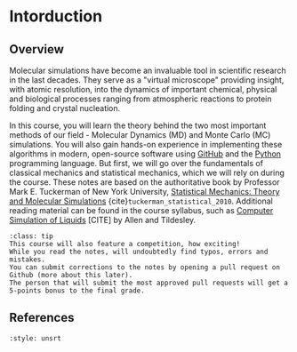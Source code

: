 <!-- #region -->
# Intorduction

## Overview

Molecular simulations have become an invaluable tool in 
scientific research in the last decades.
They serve as a "virtual microscope" providing insight, with atomic 
resolution, into the dynamics of  important chemical, physical and 
biological processes ranging from atmospheric reactions to protein 
folding and crystal nucleation.

In this course, you will learn the theory behind the two most important
 methods of our field - Molecular Dynamics (MD) and Monte Carlo (MC) 
 simulations. You will also gain hands-on experience in implementing 
 these algorithms in modern, open-source software using 
 [GitHub](https://github.com/) and the 
 [Python](https://scipy-lectures.org/) programming language. But first, we will go over the 
 fundamentals of classical mechanics and statistical mechanics, 
 which we will rely on during the course.
These notes are based on the authoritative book by Professor Mark E.
 Tuckerman of New York University, 
 [Statistical Mechanics: Theory and Molecular Simulations](https://tau-primo.hosted.exlibrisgroup.com/permalink/f/8560f2/972TAU_ALMA51249053460004146)
 {cite}`tuckerman_statistical_2010`.
 Additional reading material can be found in the course syllabus, 
 such as [Computer Simulation of Liquids](https://tau-primo.hosted.exlibrisgroup.com/permalink/f/2v5hj1/TN_cdi_askewsholts_vlebooks_9780192524706) [CITE] by Allen and Tildesley.


```{admonition} Bonus credit
:class: tip
This course will also feature a competition, how exciting!
While you read the notes, will undoubtedly find typos, errors and mistakes.
You can submit corrections to the notes by opening a pull request on Github (more about this later).
The person that will submit the most approved pull requests will get a 5-points bonus to the final grade.
```
<!-- #endregion -->

## References

```{bibliography}
:style: unsrt
```
